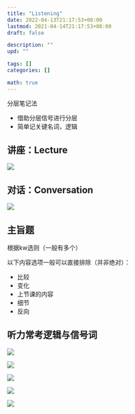 ```yaml
---
title: "Listening"
date: 2022-04-13T21:17:53+08:00
lastmod: 2021-04-14T21:17:53+08:00
draft: false

description: ""
upd: ""

tags: []
categories: []

math: true
---
```


分层笔记法

- 借助分层信号进行分层
- 简单记关键名词，逻辑

## 讲座：Lecture

![](https://cdn.jsdelivr.net/gh/henrywu97/FigBed@master/2021/TOEFLListeningLecture.png)

## 对话：Conversation

![](https://cdn.jsdelivr.net/gh/henrywu97/FigBed@master/2021/TOEFLListeningConversation.png)

## 主旨题

根据kw选则（一般有多个）

以下内容选项一般可以直接排除（并非绝对）：

- 比较
- 变化
- 上节课的内容
- 细节
- 反向

## 听力常考逻辑与信号词

![](https://cdn.jsdelivr.net/gh/henrywu97/FigBed@master/2021/20220414232908.png)

![](https://cdn.jsdelivr.net/gh/henrywu97/FigBed@master/2021/20220414232948.png)

![](https://cdn.jsdelivr.net/gh/henrywu97/FigBed@master/2021/20220414233005.png)

![](https://cdn.jsdelivr.net/gh/henrywu97/FigBed@master/2021/20220414233021.png)

![](https://cdn.jsdelivr.net/gh/henrywu97/FigBed@master/2021/20220414233038.png)